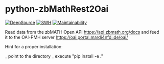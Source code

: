 # python-zbMathRest2Oai

[![DeepSource](https://app.deepsource.com/gh/MaRDI4NFDI/python-zbMathRest2Oai.svg/?label=resolved+issues&show_trend=true&token=SovMnB53sVw8-JcWeL8YRnsG)](https://app.deepsource.com/gh/MaRDI4NFDI/python-zbMathRest2Oai/) [![SWH](https://archive.softwareheritage.org/badge/origin/https://github.com/MaRDI4NFDI/python-zbMathRest2Oai/)](https://archive.softwareheritage.org/browse/origin/?origin_url=https://github.com/MaRDI4NFDI/python-zbMathRest2Oai) [![Maintainability](https://api.codeclimate.com/v1/badges/88fa012874c78bfeb8bf/maintainability)](https://codeclimate.com/github/MaRDI4NFDI/python-zbMathRest2Oai/maintainability)

Read data from the zbMATH Open API https://api.zbmath.org/docs and feed it to the OAI-PMH server https://oai.portal.mardi4nfdi.de/oai/

Hint for a proper installation:

_ point to the directory
_ execute "pip install -e ."
